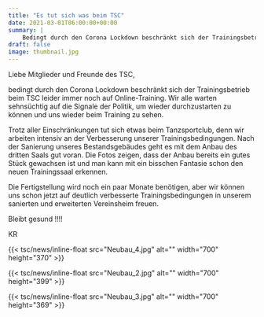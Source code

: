 ```yaml
---
title: "Es tut sich was beim TSC"
date: 2021-03-01T06:00:00+00:00
summary: |
    Bedingt durch den Corona Lockdown beschränkt sich der Trainingsbetrieb beim TSC leider immer noch auf Online-Training. Wir alle warten sehnsüchtig auf die Signale der Politik, um wieder durchzustarten zu können und uns wieder beim Training zu sehen.Trotz aller Einschränkungen tut sich etwas beim Tanzsportclub.
draft: false
image: thumbnail.jpg
---
```


Liebe Mitglieder und Freunde des TSC,

bedingt durch den Corona Lockdown beschränkt sich der Trainingsbetrieb beim TSC leider immer noch auf Online-Training. Wir alle warten sehnsüchtig auf die Signale der Politik, um wieder durchzustarten zu können und uns wieder beim Training zu sehen.

Trotz aller Einschränkungen tut sich etwas beim Tanzsportclub, denn wir arbeiten intensiv an der Verbesserung unserer Trainingsbedingungen. Nach der Sanierung unseres Bestandsgebäudes geht es mit dem Anbau des dritten Saals gut voran. Die Fotos zeigen, dass der Anbau bereits ein gutes Stück gewachsen ist und man kann mit ein bisschen Fantasie schon den neuen Trainingssaal erkennen.

Die Fertigstellung wird noch ein paar Monate benötigen, aber wir können uns schon jetzt auf deutlich verbesserte Trainingsbedingungen in unserem sanierten und erweiterten Vereinsheim freuen.

Bleibt gesund !!!!

KR

{{< tsc/news/inline-float src="Neubau_4.jpg" alt="" width="700" height="370" >}}

{{< tsc/news/inline-float src="Neubau_2.jpg" alt="" width="700" height="399" >}}

{{< tsc/news/inline-float src="Neubau_3.jpg" alt="" width="700" height="369" >}}


